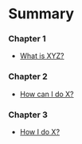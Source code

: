 # Summary

### Chapter 1

* [What is XYZ?](chapter-1/first-question.md)

### Chapter 2

* [How can I do X?](chapter-2/second-question.md)

### Chapter 3

* [How I do X?](chapter-3/third-question.md)
